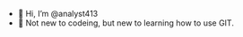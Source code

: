 - 👋 Hi, I’m @analyst413
- 👀 Not new to codeing, but new to learning how to use GIT.  

<!---
analyst413/analyst413 is a ✨ special ✨ repository because its `README.md` (this file) appears on your GitHub profile.
You can click the Preview link to take a look at your changes.
--->
